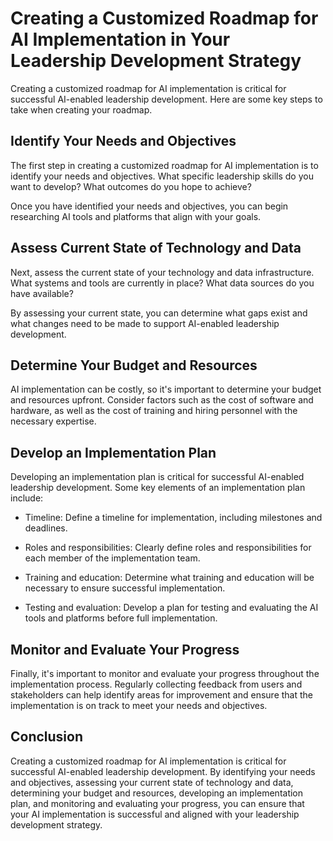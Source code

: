 Creating a Customized Roadmap for AI Implementation in Your Leadership Development Strategy
==============================================================================================================================================================

Creating a customized roadmap for AI implementation is critical for successful AI-enabled leadership development. Here are some key steps to take when creating your roadmap.

Identify Your Needs and Objectives
----------------------------------

The first step in creating a customized roadmap for AI implementation is to identify your needs and objectives. What specific leadership skills do you want to develop? What outcomes do you hope to achieve?

Once you have identified your needs and objectives, you can begin researching AI tools and platforms that align with your goals.

Assess Current State of Technology and Data
-------------------------------------------

Next, assess the current state of your technology and data infrastructure. What systems and tools are currently in place? What data sources do you have available?

By assessing your current state, you can determine what gaps exist and what changes need to be made to support AI-enabled leadership development.

Determine Your Budget and Resources
-----------------------------------

AI implementation can be costly, so it's important to determine your budget and resources upfront. Consider factors such as the cost of software and hardware, as well as the cost of training and hiring personnel with the necessary expertise.

Develop an Implementation Plan
------------------------------

Developing an implementation plan is critical for successful AI-enabled leadership development. Some key elements of an implementation plan include:

* Timeline: Define a timeline for implementation, including milestones and deadlines.

* Roles and responsibilities: Clearly define roles and responsibilities for each member of the implementation team.

* Training and education: Determine what training and education will be necessary to ensure successful implementation.

* Testing and evaluation: Develop a plan for testing and evaluating the AI tools and platforms before full implementation.

Monitor and Evaluate Your Progress
----------------------------------

Finally, it's important to monitor and evaluate your progress throughout the implementation process. Regularly collecting feedback from users and stakeholders can help identify areas for improvement and ensure that the implementation is on track to meet your needs and objectives.

Conclusion
----------

Creating a customized roadmap for AI implementation is critical for successful AI-enabled leadership development. By identifying your needs and objectives, assessing your current state of technology and data, determining your budget and resources, developing an implementation plan, and monitoring and evaluating your progress, you can ensure that your AI implementation is successful and aligned with your leadership development strategy.
